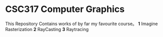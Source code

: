 # CSC317 Computer Graphics

This Repository Contains works of by far my favourite course。
**1** Imagine Rasterization
**2** RayCasting
**3** Raytracing
